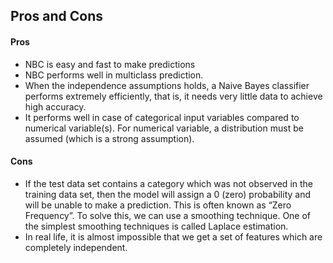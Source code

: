 ## Pros and Cons

#### Pros

* NBC is easy and fast to make predictions
* NBC performs well in multiclass prediction.
* When the independence assumptions holds, a Naive Bayes classifier performs extremely efficiently, that is, it needs very little data to achieve high accuracy.
* It performs well in case of categorical input variables compared to numerical variable\(s\). For numerical variable, a distribution must be assumed \(which is a strong assumption\).

#### Cons

* If the test data set contains a category which was not observed in the training data set, then the model will assign a 0 \(zero\) probability and will be unable to make a prediction. This is often known as “Zero Frequency”. To solve this, we can use a smoothing technique. One of the simplest smoothing techniques is called Laplace estimation.
* In real life, it is almost impossible that we get a set of features which are completely independent.



